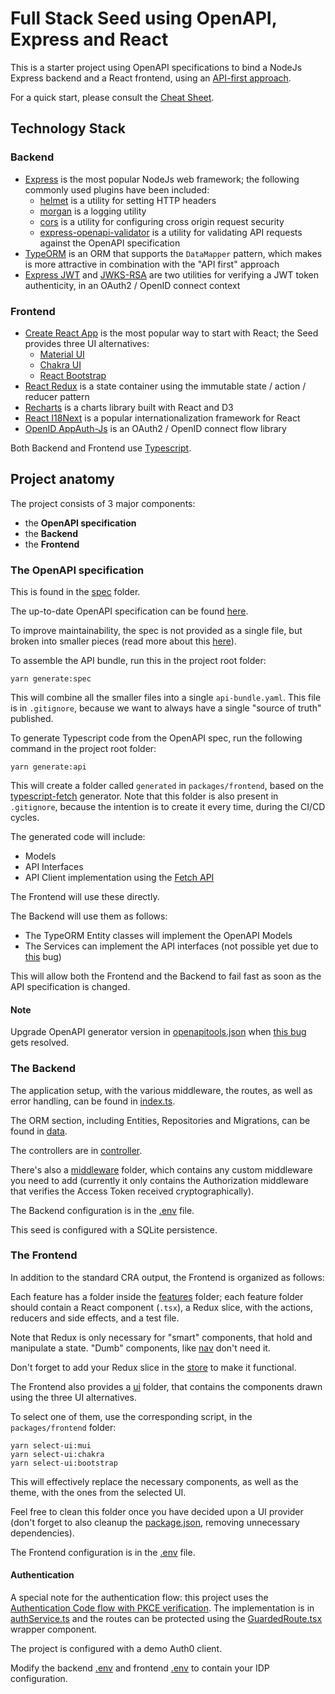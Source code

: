# Full Stack Seed using OpenAPI, Express and React

This is a starter project using OpenAPI specifications to bind a NodeJs Express backend and a React frontend, using an [API-first approach](https://swagger.io/resources/articles/adopting-an-api-first-approach/).

For a quick start, please consult the [Cheat Sheet](./CHEATSHEET.md).


## Technology Stack


### Backend

- [Express](https://expressjs.com/) is the most popular NodeJs web framework; the following commonly used plugins have been included:
  - [helmet](https://github.com/helmetjs/helmet) is a utility for setting HTTP headers
  - [morgan](https://expressjs.com/en/resources/middleware/morgan.html) is a logging utility
  - [cors](http://expressjs.com/en/resources/middleware/cors.html) is a utility for configuring cross origin request security
  - [express-openapi-validator](https://github.com/cdimascio/express-openapi-validator) is a utility for validating API requests against the OpenAPI specification
- [TypeORM](https://typeorm.io/#/) is an ORM that supports the `DataMapper` pattern, which makes is more attractive in combination with the "API first" approach
- [Express JWT](https://github.com/auth0/express-jwt) and [JWKS-RSA](https://github.com/auth0/node-jwks-rsa) are two utilities for verifying a JWT token authenticity, in an OAuth2 / OpenID connect context


### Frontend

- [Create React App](https://reactjs.org/docs/create-a-new-react-app.html#create-react-app) is the most popular way to start with React; the Seed provides three UI alternatives:
  - [Material UI](https://mui.com/)
  - [Chakra UI](https://chakra-ui.com/)
  - [React Bootstrap](https://react-bootstrap.github.io/)
- [React Redux](https://react-redux.js.org/) is a state container using the immutable state / action / reducer pattern
- [Recharts](https://recharts.org/en-US/) is a charts library built with React and D3
- [React I18Next](https://react.i18next.com/) is a popular internationalization framework for React
- [OpenID AppAuth-Js](https://github.com/openid/AppAuth-JS) is an OAuth2 / OpenID connect flow library 


Both Backend and Frontend use [Typescript](https://www.typescriptlang.org/).


## Project anatomy

The project consists of 3 major components:

- the __OpenAPI specification__
- the __Backend__
- the __Frontend__


### The OpenAPI specification

This is found in the [spec](./spec) folder.

The up-to-date OpenAPI specification can be found [here](https://swagger.io/specification/).

To improve maintainability, the spec is not provided as a single file, but broken into smaller pieces (read more about this [here](https://davidgarcia.dev/posts/how-to-split-open-api-spec-into-multiple-files/)).

To assemble the API bundle, run this in the project root folder:

```
yarn generate:spec
```

This will combine all the smaller files into a single `api-bundle.yaml`. This file is in `.gitignore`, because we want to always have a single "source of truth" published.

To generate Typescript code from the OpenAPI spec, run the following command in the project root folder:

```
yarn generate:api
```

This will create a folder called `generated` in `packages/frontend`, based on the [typescript-fetch](https://github.com/OpenAPITools/openapi-generator/blob/master/docs/generators/typescript-fetch.md) generator. Note that this folder is also present in `.gitignore`, because the intention is to create it every time, during the CI/CD cycles.

The generated code will include:

- Models
- API Interfaces
- API Client implementation using the [Fetch API](https://developer.mozilla.org/en-US/docs/Web/API/Fetch_API)

The Frontend will use these directly.

The Backend will use them as follows:

- The TypeORM Entity classes will implement the OpenAPI Models
- The Services can implement the API interfaces (not possible yet due to [this](https://github.com/OpenAPITools/openapi-generator/issues/10237) bug)

This will allow both the Frontend and the Backend to fail fast as soon as the API specification is changed.


#### Note

Upgrade OpenAPI generator version in [openapitools.json](./openapitools.json) when [this bug](https://github.com/OpenAPITools/openapi-generator/issues/10164) gets resolved.


### The Backend

The application setup, with the various middleware, the routes, as well as error handling, can be found in [index.ts](./packages/backend/src/index.ts).

The ORM section, including Entities, Repositories and Migrations, can be found in [data](./packages/backend/src/data).

The controllers are in [controller](./packages/backend/src/controller).

There's also a [middleware](./packages/backend/src/middleware) folder, which contains any custom middleware you need to add (currently it only contains the Authorization middleware that verifies the Access Token received cryptographically).

The Backend configuration is in the [.env](./packages/backend/src/.env) file. 

This seed is configured with a SQLite persistence.


### The Frontend

In addition to the standard CRA output, the Frontend is organized as follows:

Each feature has a folder inside the [features](./packages/frontend/src/features) folder; each feature folder should contain a React component (`.tsx`), a Redux slice, with the actions, reducers and side effects, and a test file. 

Note that Redux is only necessary for "smart" components, that hold and manipulate a state. "Dumb" components, like [nav](./packages/frontend/src/features/nav) don't need it.

Don't forget to add your Redux slice in the [store](./packages/frontend/src/app/store.ts) to make it functional.

The Frontend also provides a [ui](./packages/frontend/ui) folder, that contains the components drawn using the three UI alternatives.

To select one of them, use the corresponding script, in the `packages/frontend` folder:

```
yarn select-ui:mui
yarn select-ui:chakra
yarn select-ui:bootstrap
```

This will effectively replace the necessary components, as well as the theme, with the ones from the selected UI.

Feel free to clean this folder once you have decided upon a UI provider (don't forget to also cleanup the [package.json](./packages/frontend/package.json), removing unnecessary dependencies).

The Frontend configuration is in the [.env](./packages/frontend/src/.env) file. 


#### Authentication

A special note for the authentication flow: this project uses the [Authentication Code flow with PKCE verification](https://auth0.com/docs/authorization/flows/authorization-code-flow-with-proof-key-for-code-exchange-pkce). The implementation is in [authService.ts](./packages/frontend/src/features/auth/authService.ts) and the routes can be protected using the [GuardedRoute.tsx](./packages/frontend/src/GuardedRoute.tsx) wrapper component.

The project is configured with a demo Auth0 client.

Modify the backend [.env](./packages/backend/.env) and frontend [.env](./packages/frontend/.env) to contain your IDP configuration.